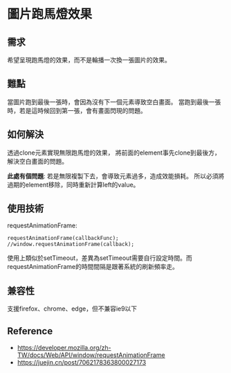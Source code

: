 # 圖片跑馬燈效果

## 需求
希望呈現跑馬燈的效果，而不是輪播一次換一張圖片的效果。

## 難點
當圖片跑到最後一張時，會因為沒有下一個元素導致空白畫面。
當跑到最後一張時，若是這時候回到第一張，會有畫面閃現的問題。

## 如何解決
透過clone元素實現無限跑馬燈的效果，
將前面的element事先clone到最後方，解決空白畫面的問題。

**此處有個問題**:
若是無限複製下去，會導致元素過多，造成效能損耗。
所以必須將過期的element移除，同時重新計算left的value。

## 使用技術
requestAnimationFrame:
```
requestAnimationFrame(callbackFunc); //window.requestAnimationFrame(callback);
```

使用上類似於setTimeout，差異為setTimeout需要自行設定時間。而requestAnimationFrame的時間間隔是跟著系統的刷新頻率走。

## 兼容性
支援firefox、chrome、edge，但不兼容ie9以下


## Reference
- https://developer.mozilla.org/zh-TW/docs/Web/API/window/requestAnimationFrame
- https://juejin.cn/post/7062178363800027173